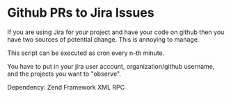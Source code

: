 # Github PRs to Jira Issues

If you are using Jira for your project and have your code on github then you have two sources of potential change.
This is annoying to manage.

This script can be executed as cron every n-th minute.

You have to put in your jira user account, organization/github username, and the projects you want to "observe".

Dependency: Zend Framework XML RPC

